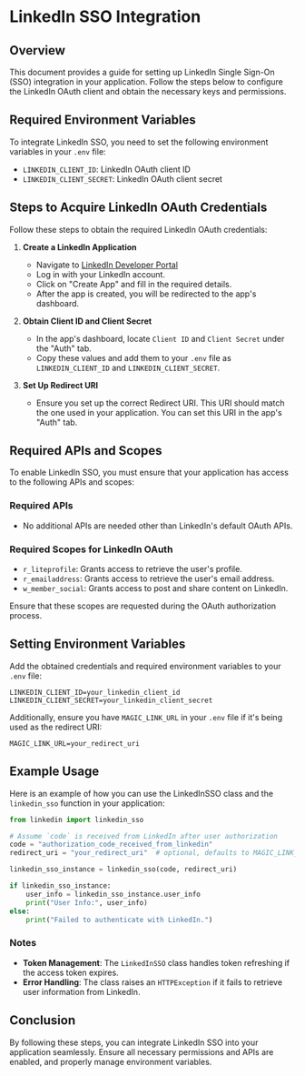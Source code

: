# LinkedIn SSO Integration

## Overview

This document provides a guide for setting up LinkedIn Single Sign-On (SSO) integration in your application. Follow the steps below to configure the LinkedIn OAuth client and obtain the necessary keys and permissions.

## Required Environment Variables

To integrate LinkedIn SSO, you need to set the following environment variables in your `.env` file:

- `LINKEDIN_CLIENT_ID`: LinkedIn OAuth client ID
- `LINKEDIN_CLIENT_SECRET`: LinkedIn OAuth client secret

## Steps to Acquire LinkedIn OAuth Credentials

Follow these steps to obtain the required LinkedIn OAuth credentials:

1. **Create a LinkedIn Application**
    - Navigate to [LinkedIn Developer Portal](https://www.linkedin.com/developers/)
    - Log in with your LinkedIn account.
    - Click on "Create App" and fill in the required details.
    - After the app is created, you will be redirected to the app's dashboard.

2. **Obtain Client ID and Client Secret**
    - In the app's dashboard, locate `Client ID` and `Client Secret` under the "Auth" tab.
    - Copy these values and add them to your `.env` file as `LINKEDIN_CLIENT_ID` and `LINKEDIN_CLIENT_SECRET`.

3. **Set Up Redirect URI**
    - Ensure you set up the correct Redirect URI. This URI should match the one used in your application. You can set this URI in the app's "Auth" tab.

## Required APIs and Scopes

To enable LinkedIn SSO, you must ensure that your application has access to the following APIs and scopes:

### Required APIs

- No additional APIs are needed other than LinkedIn's default OAuth APIs.

### Required Scopes for LinkedIn OAuth

- `r_liteprofile`: Grants access to retrieve the user's profile.
- `r_emailaddress`: Grants access to retrieve the user's email address.
- `w_member_social`: Grants access to post and share content on LinkedIn.

Ensure that these scopes are requested during the OAuth authorization process.

## Setting Environment Variables

Add the obtained credentials and required environment variables to your `.env` file:

```env
LINKEDIN_CLIENT_ID=your_linkedin_client_id
LINKEDIN_CLIENT_SECRET=your_linkedin_client_secret
```

Additionally, ensure you have `MAGIC_LINK_URL` in your `.env` file if it's being used as the redirect URI:

```env
MAGIC_LINK_URL=your_redirect_uri
```

## Example Usage

Here is an example of how you can use the LinkedInSSO class and the `linkedin_sso` function in your application:

```python
from linkedin import linkedin_sso

# Assume `code` is received from LinkedIn after user authorization
code = "authorization_code_received_from_linkedin"
redirect_uri = "your_redirect_uri"  # optional, defaults to MAGIC_LINK_URL

linkedin_sso_instance = linkedin_sso(code, redirect_uri)

if linkedin_sso_instance:
    user_info = linkedin_sso_instance.user_info
    print("User Info:", user_info)
else:
    print("Failed to authenticate with LinkedIn.")
```

### Notes

- **Token Management**: The `LinkedInSSO` class handles token refreshing if the access token expires.
- **Error Handling**: The class raises an `HTTPException` if it fails to retrieve user information from LinkedIn.

## Conclusion

By following these steps, you can integrate LinkedIn SSO into your application seamlessly. Ensure all necessary permissions and APIs are enabled, and properly manage environment variables.